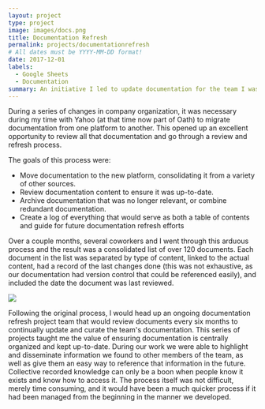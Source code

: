 ```yaml
---
layout: project
type: project
image: images/docs.png
title: Documentation Refresh
permalink: projects/documentationrefresh
# All dates must be YYYY-MM-DD format!
date: 2017-12-01
labels:
  - Google Sheets
  - Documentation
summary: An initiative I led to update documentation for the team I was part of (Incident Management) within Yahoo.
---
```



During a series of changes in company organization, it was necessary during my time with Yahoo (at that time now part of Oath) to migrate documentation from one platform to another. This opened up an excellent opportunity to review all that documentation and go through a review and refresh process. 

The goals of this process were: 
  - Move documentation to the new platform, consolidating it from a variety of other sources. 
  - Review documentation content to ensure it was up-to-date.
  - Archive documentation that was no longer relevant, or combine redundant documentation.
  - Create a log of everything that would serve as both a table of contents and guide for future documentation refresh efforts
  
Over a couple months, several coworkers and I went through this arduous process and the result was a consolidated list of over 120 documents. Each document in the list was separated by type of content, linked to the actual content, had a record of the last changes done (this was not exhaustive, as our documentation had version control that could be referenced easily), and included the date the document was last reviewed. 
  
<img class="ui image" src="{{ site.baseurl }}/images/project-documentation.JPG">

Following the original process, I would head up an ongoing documentation refresh project team that would review documents every six months to continually update and curate the team's documentation. This series of projects taught me the value of ensuring documentation is centrally organized and kept up-to-date. During our work we were able to highlight and disseminate information we found to other members of the team, as well as give them an easy way to reference that information in the future. Collective recorded knowledge can only be a boon when people know it exists and know how to access it. The process itself was not difficult, merely time consuming, and it would have been a much quicker process if it had been managed from the beginning in the manner we developed. 
